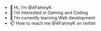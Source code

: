 - 👋 Hi, I’m @AFahmyK
- 👀 I’m interested in Gaming and Coding
- 🌱 I’m currently learning Web development
- 📫 How to reach me @AFahmyK on twitter
<!---
AFahmyK/AFahmyK is a ✨ special ✨ repository because its `README.md` (this file) appears on your GitHub profile.
You can click the Preview link to take a look at your changes.
--->
